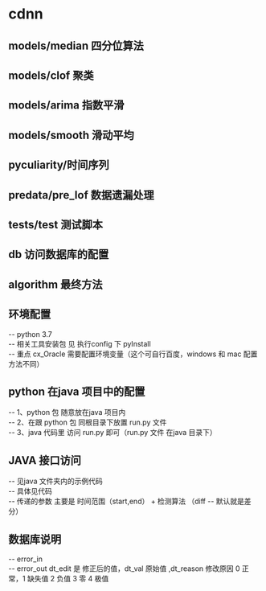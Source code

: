 # cdnn
## models/median 四分位算法
  
## models/clof 聚类

## models/arima 指数平滑

## models/smooth 滑动平均

## pyculiarity/时间序列 

## predata/pre_lof 数据遗漏处理

## tests/test 测试脚本

## db 访问数据库的配置

## algorithm 最终方法


## 环境配置
 -- python 3.7  <br>
 -- 相关工具安装包 见 执行config 下 pyInstall <br>
 -- 重点 cx_Oracle 需要配置环境变量（这个可自行百度，windows 和 mac 配置方法不同）<br>
 
## python 在java 项目中的配置
 -- 1、python 包 随意放在java 项目内  <br>
 -- 2、在跟 python 包 同根目录下放置 run.py 文件  <br>
 -- 3、java 代码里 访问 run.py 即可（run.py 文件 在java 目录下）

## JAVA 接口访问
 -- 见java 文件夹内的示例代码 <br>
 -- 具体见代码 <br>
 -- 传递的参数 主要是 时间范围（start,end） + 检测算法 （diff -- 默认就是差分）

## 数据库说明
 -- error_in  <br>
 -- error_out  dt_edit 是 修正后的值，dt_val 原始值 ,dt_reason 修改原因 0 正常，1 缺失值 2 负值 3 零 4 极值






